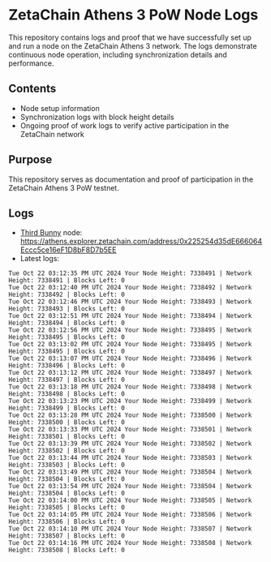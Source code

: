# ZetaChain Athens 3 PoW Node Logs
This repository contains logs and proof that we have successfully set up and run a node on the ZetaChain Athens 3 network. The logs demonstrate continuous node operation, including synchronization details and performance.

## Contents
- Node setup information
- Synchronization logs with block height details
- Ongoing proof of work logs to verify active participation in the ZetaChain network

## Purpose
This repository serves as documentation and proof of participation in the ZetaChain Athens 3 PoW testnet.

## Logs

- [Third Bunny](https://thirdbunny.xyz/) node: https://athens.explorer.zetachain.com/address/0x225254d35dE666064Eccc5ce16eF1D8bF8D7b5EE
- Latest logs:
```
Tue Oct 22 03:12:35 PM UTC 2024 Your Node Height: 7338491 | Network Height: 7338491 | Blocks Left: 0
Tue Oct 22 03:12:40 PM UTC 2024 Your Node Height: 7338492 | Network Height: 7338492 | Blocks Left: 0
Tue Oct 22 03:12:46 PM UTC 2024 Your Node Height: 7338493 | Network Height: 7338493 | Blocks Left: 0
Tue Oct 22 03:12:51 PM UTC 2024 Your Node Height: 7338494 | Network Height: 7338494 | Blocks Left: 0
Tue Oct 22 03:12:56 PM UTC 2024 Your Node Height: 7338495 | Network Height: 7338495 | Blocks Left: 0
Tue Oct 22 03:13:02 PM UTC 2024 Your Node Height: 7338495 | Network Height: 7338495 | Blocks Left: 0
Tue Oct 22 03:13:07 PM UTC 2024 Your Node Height: 7338496 | Network Height: 7338496 | Blocks Left: 0
Tue Oct 22 03:13:12 PM UTC 2024 Your Node Height: 7338497 | Network Height: 7338497 | Blocks Left: 0
Tue Oct 22 03:13:18 PM UTC 2024 Your Node Height: 7338498 | Network Height: 7338498 | Blocks Left: 0
Tue Oct 22 03:13:23 PM UTC 2024 Your Node Height: 7338499 | Network Height: 7338499 | Blocks Left: 0
Tue Oct 22 03:13:28 PM UTC 2024 Your Node Height: 7338500 | Network Height: 7338500 | Blocks Left: 0
Tue Oct 22 03:13:33 PM UTC 2024 Your Node Height: 7338501 | Network Height: 7338501 | Blocks Left: 0
Tue Oct 22 03:13:39 PM UTC 2024 Your Node Height: 7338502 | Network Height: 7338502 | Blocks Left: 0
Tue Oct 22 03:13:44 PM UTC 2024 Your Node Height: 7338503 | Network Height: 7338503 | Blocks Left: 0
Tue Oct 22 03:13:49 PM UTC 2024 Your Node Height: 7338504 | Network Height: 7338504 | Blocks Left: 0
Tue Oct 22 03:13:54 PM UTC 2024 Your Node Height: 7338504 | Network Height: 7338504 | Blocks Left: 0
Tue Oct 22 03:14:00 PM UTC 2024 Your Node Height: 7338505 | Network Height: 7338505 | Blocks Left: 0
Tue Oct 22 03:14:05 PM UTC 2024 Your Node Height: 7338506 | Network Height: 7338506 | Blocks Left: 0
Tue Oct 22 03:14:10 PM UTC 2024 Your Node Height: 7338507 | Network Height: 7338507 | Blocks Left: 0
Tue Oct 22 03:14:16 PM UTC 2024 Your Node Height: 7338508 | Network Height: 7338508 | Blocks Left: 0
```
